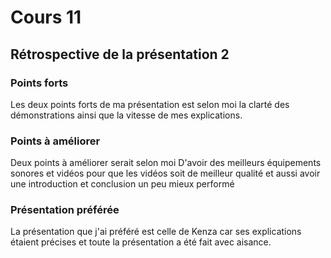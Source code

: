 # Cours 11
## Rétrospective de la présentation 2

### Points forts

Les deux points forts de ma présentation est selon moi la clarté des démonstrations ainsi que la vitesse de mes explications.

### Points à améliorer

Deux points à améliorer serait selon moi D'avoir des meilleurs équipements sonores et vidéos pour que les vidéos soit de meilleur qualité et aussi avoir une introduction et conclusion un peu mieux performé

### Présentation préférée

La présentation que j'ai préféré est celle de Kenza car ses explications étaient précises et toute la présentation a été fait avec aisance.

